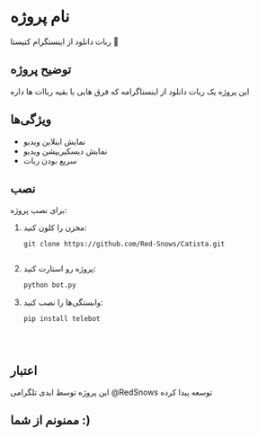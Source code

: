 # نام پروژه 

ربات دانلود از اینستگرام کتیستا 🚀

## توضیح پروژه
این پروژه یک ربات دانلود از اینستاگرامه که فرق هایی با بقیه رباات ها داره

## ویژگی‌ها
- نمایش اینلاین ویدیو
- نمایش دیسکیریپشن ویدیو
- سریع بودن ربات

## نصب
برای نصب پروژه:
1. مخزن را کلون کنید:
   ```code
   git clone https://github.com/Red-Snows/Catista.git
         
3. پروژه رو استارت کنید:
      ```bash
      python bot.py
   
4. وابستگی‌ها را نصب کنید:
      ```bash
      pip install telebot
   




## اعتبار
این پروژه توسط ایدی تلگرامی @RedSnows توسعه پیدا کرده

## ممنونم از شما :)
